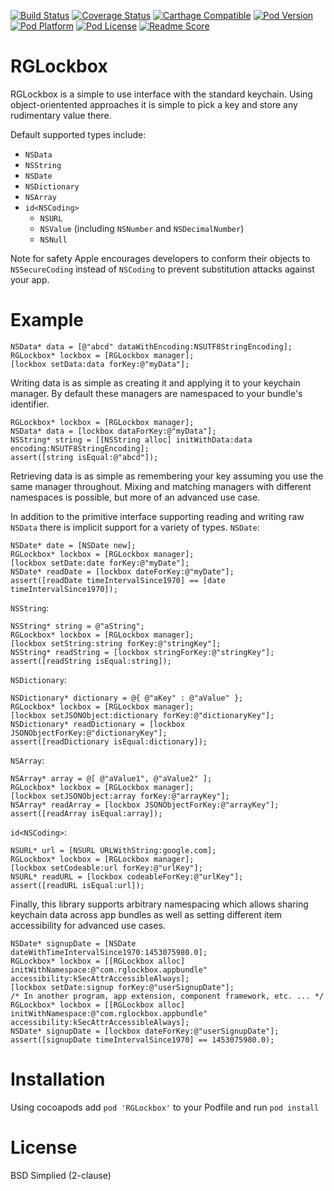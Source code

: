 [![Build Status](https://travis-ci.org/rdignard08/RGLockbox.svg?branch=master)](https://travis-ci.org/rdignard08/RGLockbox)
[![Coverage Status](https://codecov.io/github/rdignard08/RGLockbox/coverage.svg?branch=master)](https://codecov.io/github/rdignard08/RGLockbox?branch=master)
[![Carthage Compatible](https://img.shields.io/badge/Carthage-compatible-4BC51D.svg?style=flat)](https://github.com/rdignard08/RGLockbox)
[![Pod Version](https://img.shields.io/cocoapods/v/RGLockbox.svg)](https://cocoapods.org/pods/RGLockbox)
[![Pod Platform](http://img.shields.io/cocoapods/p/RGLockbox.svg?style=flat)](http://cocoadocs.org/docsets/RGLockbox/)
[![Pod License](http://img.shields.io/cocoapods/l/RGLockbox.svg?style=flat)](https://github.com/rdignard08/RGLockbox/blob/master/LICENSE)
[![Readme Score](http://readme-score-api.herokuapp.com/score.svg?url=rdignard08/rglockbox)](http://clayallsopp.github.io/readme-score?url=rdignard08/rglockbox)

RGLockbox
=======
RGLockbox is a simple to use interface with the standard keychain.  Using object-orientented approaches it is simple to pick a key and store any rudimentary value there.

Default supported types include:
- `NSData`
- `NSString`
- `NSDate`
- `NSDictionary`
- `NSArray`
- `id<NSCoding>`
  - `NSURL`
  - `NSValue` (including `NSNumber` and `NSDecimalNumber`)
  - `NSNull`

Note for safety Apple encourages developers to conform their objects to `NSSecureCoding` instead of `NSCoding` to prevent substitution attacks against your app.

Example
=======
```objc
NSData* data = [@"abcd" dataWithEncoding:NSUTF8StringEncoding];
RGLockbox* lockbox = [RGLockbox manager];
[lockbox setData:data forKey:@"myData"];
```
Writing data is as simple as creating it and applying it to your keychain manager.  By default these managers are namespaced to your bundle's identifier.

```objc 
RGLockbox* lockbox = [RGLockbox manager];
NSData* data = [lockbox dataForKey:@"myData"];
NSString* string = [[NSString alloc] initWithData:data encoding:NSUTF8StringEncoding];
assert([string isEqual:@"abcd"]);
```
Retrieving data is as simple as remembering your key assuming you use the same manager throughout.  Mixing and matching managers with different namespaces is possible, but more of an advanced use case.

In addition to the primitive interface supporting reading and writing raw `NSData` there is implicit support for a variety of types.
`NSDate`:
```objc
NSDate* date = [NSDate new];
RGLockbox* lockbox = [RGLockbox manager];
[lockbox setDate:date forKey:@"myDate"];
NSDate* readDate = [lockbox dateForKey:@"myDate"];
assert([readDate timeIntervalSince1970] == [date timeIntervalSince1970]);
```
`NSString`:
```objc
NSString* string = @"aString";
RGLockbox* lockbox = [RGLockbox manager];
[lockbox setString:string forKey:@"stringKey"];
NSString* readString = [lockbox stringForKey:@"stringKey"];
assert([readString isEqual:string]);
```
`NSDictionary`:
```objc
NSDictionary* dictionary = @{ @"aKey" : @"aValue" };
RGLockbox* lockbox = [RGLockbox manager];
[lockbox setJSONObject:dictionary forKey:@"dictionaryKey"];
NSDictionary* readDictionary = [lockbox JSONObjectForKey:@"dictionaryKey"];
assert([readDictionary isEqual:dictionary]);
```
`NSArray`:
```objc
NSArray* array = @[ @"aValue1", @"aValue2" ];
RGLockbox* lockbox = [RGLockbox manager];
[lockbox setJSONObject:array forKey:@"arrayKey"];
NSArray* readArray = [lockbox JSONObjectForKey:@"arrayKey"];
assert([readArray isEqual:array]);
```
`id<NSCoding>`:
```objc
NSURL* url = [NSURL URLWithString:google.com];
RGLockbox* lockbox = [RGLockbox manager];
[lockbox setCodeable:url forKey:@"urlKey"];
NSURL* readURL = [lockbox codeableForKey:@"urlKey"];
assert([readURL isEqual:url]);
```

Finally, this library supports arbitrary namespacing which allows sharing keychain data across app bundles as well as setting different item accessibility for advanced use cases.
```objc
NSDate* signupDate = [NSDate dateWithTimeIntervalSince1970:1453075980.0];
RGLockbox* lockbox = [[RGLockbox alloc] initWithNamespace:@"com.rglockbox.appbundle" accessibility:kSecAttrAccessibleAlways];
[lockbox setDate:signup forKey:@"userSignupDate"];
/* In another program, app extension, component framework, etc. ... */
RGLockbox* lockbox = [[RGLockbox alloc] initWithNamespace:@"com.rglockbox.appbundle" accessibility:kSecAttrAccessibleAlways];
NSDate* signupDate = [lockbox dateForKey:@"userSignupDate"];
assert([signupDate timeIntervalSince1970] == 1453075980.0);
```

Installation
=======
Using cocoapods add `pod 'RGLockbox'` to your Podfile and run `pod install`

License
=======
BSD Simplied (2-clause)
